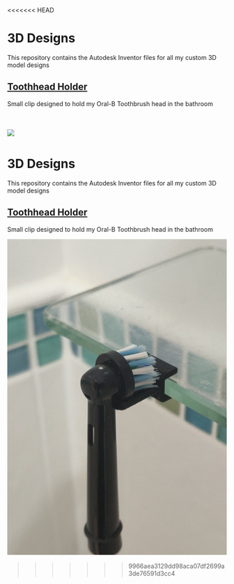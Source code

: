 <<<<<<< HEAD
# 3D Designs
This repository contains the Autodesk Inventor files for all my custom 3D model designs

## [Toothhead Holder](https://github.com/AidanFray/3D_Designs/tree/master/Toothhead_Holder)
Small clip designed to hold my Oral-B Toothbrush head in the bathroom


![](https://github.com/AidanFray/3D_Designs/tree/master/Toothhead_Holder/images/live.jpg)
=======
# 3D Designs
This repository contains the Autodesk Inventor files for all my custom 3D model designs

## [Toothhead Holder](https://github.com/AidanFray/3D_Designs/tree/master/Toothhead_Holder)
Small clip designed to hold my Oral-B Toothbrush head in the bathroom


![](./Toothhead_Holder/images/live.jpg)
>>>>>>> 9966aea3129dd98aca07df2699a3de76591d3cc4
